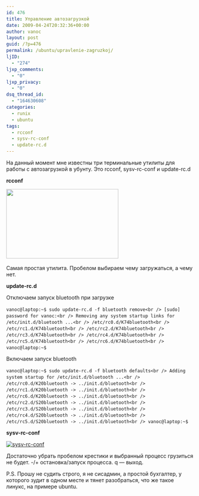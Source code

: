 ```yaml
---
id: 476
title: Управление автозагрузкой
date: 2009-04-24T20:32:36+00:00
author: vanoc
layout: post
guid: /?p=476
permalink: /ubuntu/upravlenie-zagruzkoj/
ljID:
  - "274"
ljxp_comments:
  - "0"
ljxp_privacy:
  - "0"
dsq_thread_id:
  - "164630608"
categories:
  - runix
  - ubuntu
tags:
  - rcconf
  - sysv-rc-conf
  - update-rc.d
---
```

На данный момент мне известны три терминальные утилиты для работы с автозагрузкой в убунту. Это rcconf, sysv-rc-conf и update-rc.d

**rcconf**
  
[<img src="/uploads/2009/04/vanoc@vanoc-pc--300x186.png" alt="" title="rcconf" width="300" height="186" class="alignnone size-medium wp-image-736" srcset="/uploads/2009/04/vanoc@vanoc-pc--300x186.png 300w, /uploads/2009/04/vanoc@vanoc-pc-.png 660w" sizes="(max-width: 300px) 100vw, 300px" />](/uploads/2009/04/vanoc@vanoc-pc-.png)
  
Самая простая утилита. Пробелом выбираем чему загружаться, а чему нет. 

**update-rc.d**
  
Отключаем запуск bluetooth при загрузке
  
`vanoc@laptop:~$ sudo update-rc.d -f bluetooth remove<br />
[sudo] password for vanoc:<br />
Removing any system startup links for /etc/init.d/bluetooth ...<br />
/etc/rc0.d/K74bluetooth<br />
/etc/rc1.d/K74bluetooth<br />
/etc/rc2.d/K74bluetooth<br />
/etc/rc3.d/K74bluetooth<br />
/etc/rc4.d/K74bluetooth<br />
/etc/rc5.d/K74bluetooth<br />
/etc/rc6.d/K74bluetooth<br />
vanoc@laptop:~$`

Включаем запуск bluetooth
  
`vanoc@laptop:~$ sudo update-rc.d -f bluetooth defaults<br />
Adding system startup for /etc/init.d/bluetooth ...<br />
/etc/rc0.d/K20bluetooth -> ../init.d/bluetooth<br />
/etc/rc1.d/K20bluetooth -> ../init.d/bluetooth<br />
/etc/rc6.d/K20bluetooth -> ../init.d/bluetooth<br />
/etc/rc2.d/S20bluetooth -> ../init.d/bluetooth<br />
/etc/rc3.d/S20bluetooth -> ../init.d/bluetooth<br />
/etc/rc4.d/S20bluetooth -> ../init.d/bluetooth<br />
/etc/rc5.d/S20bluetooth -> ../init.d/bluetooth<br />
vanoc@laptop:~$`

**sysv-rc-conf**
  
[<img class="alignnone size-medium wp-image-477" title="sysv-rc-conf" src="/uploads/sysv-rc-conf-300x212.png" alt="sysv-rc-conf" width="300" height="212" srcset="/uploads/sysv-rc-conf-300x212.png 300w, /uploads/sysv-rc-conf.png 663w" sizes="(max-width: 300px) 100vw, 300px" />](/uploads/sysv-rc-conf.png)
  
Достаточно убрать пробелом крестики и выбранный процесс грузиться не будет. -/+ остановка/запуск процесса. q &#8212; выход.

P.S. Прошу не судить строго, я не сисадмин, а простой бухгалтер, у которого зудит в одном месте и тянет разобраться, что же такое линукс, на примере ubuntu.